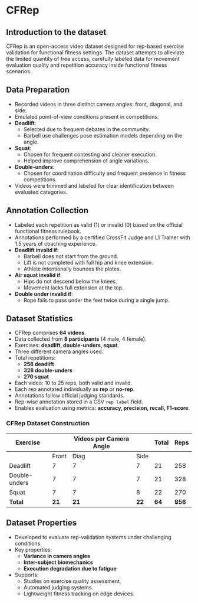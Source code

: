 # CFRep

## Introduction to the dataset
CFRep is an open-access video dataset designed for rep-based exercise validation for functional fitness settings. The dataset attempts to alleviate the limited quantity of free access, carefully labeled data for movement evaluation quality and repetition accuracy inside functional fitness scenarios.

## Data Preparation

- Recorded videos in three distinct camera angles: front, diagonal, and side.
- Emulated point-of-view conditions present in competitions.
- **Deadlift**:
  - Selected due to frequent debates in the community.
  - Barbell use challenges pose estimation models depending on the angle.
- **Squat**:
  - Chosen for frequent contesting and cleaner execution.
  - Helped improve comprehension of angle variations.
- **Double-unders**:
  - Chosen for coordination difficulty and frequent presence in fitness competitions.
- Videos were trimmed and labeled for clear identification between evaluated categories.

## Annotation Collection

- Labeled each repetition as valid (1) or invalid (0) based on the official functional fitness rulebook.
- Annotations performed by a certified CrossFit Judge and L1 Trainer with 1.5 years of coaching experience.
- **Deadlift invalid if**:
  - Barbell does not start from the ground.
  - Lift is not completed with full hip and knee extension.
  - Athlete intentionally bounces the plates.
- **Air squat invalid if**:
  - Hips do not descend below the knees.
  - Movement lacks full extension at the top.
- **Double under invalid if**:
  - Rope fails to pass under the feet twice during a single jump.

## Dataset Statistics

- CFRep comprises **64 videos**.
- Data collected from **8 participants** (4 male, 4 female).
- Exercises: **deadlift, double-unders, squat**.
- Three different camera angles used.
- Total repetitions:
  - **258 deadlift**
  - **328 double-unders**
  - **270 squat**
- Each video: 10 to 25 reps, both valid and invalid.
- Each rep annotated individually as **rep** or **no-rep**.
- Annotations follow official judging standards.
- Rep-wise annotation stored in a CSV `rep label` field.
- Enables evaluation using metrics: **accuracy, precision, recall, F1-score**.

### CFRep Dataset Construction

| Exercise       |        | Videos per Camera Angle       |       | Total | Reps |
|----------------|----------------------------------|-------|-------|--------|------|
|                | Front                           | Diag  | Side  |        |      |
| Deadlift       | 7                                | 7     | 7     | 21     | 258  |
| Double-unders  | 7                                | 7     | 7     | 21     | 328  |
| Squat          | 7                                | 7     | 8     | 22     | 270  |
| **Total**      | **21**                           | **21**| **22**| **64** | **856** |


## Dataset Properties

- Developed to evaluate rep-validation systems under challenging conditions.
- Key properties:
  - **Variance in camera angles**
  - **Inter-subject biomechanics**
  - **Execution degradation due to fatigue**
- Supports:
  - Studies on exercise quality assessment.
  - Automated judging systems.
  - Lightweight fitness tracking on edge devices.
